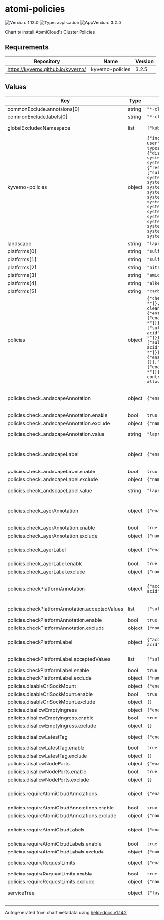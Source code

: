 # atomi-policies

![Version: 1.12.0](https://img.shields.io/badge/Version-1.12.0-informational?style=flat-square) ![Type: application](https://img.shields.io/badge/Type-application-informational?style=flat-square) ![AppVersion: 3.2.5](https://img.shields.io/badge/AppVersion-3.2.5-informational?style=flat-square)

Chart to install AtomiCloud's Cluster Policies

## Requirements

| Repository | Name | Version |
|------------|------|---------|
| https://kyverno.github.io/kyverno/ | kyverno-policies | 3.2.5 |

## Values

| Key | Type | Default | Description |
|-----|------|---------|-------------|
| commonExclude.annotaions[0] | string | `"*-cleanup-controller-*"` |  |
| commonExclude.labels[0] | string | `"*-cleanup-controller-*"` |  |
| globalExcludedNamespace | list | `["kube-system"]` | Namespace to exclude globally |
| kyverno-policies | object | `{"includeRestrictedPolicies":["disallow-privilege-escalation","require-run-as-non-root-user","require-run-as-nonroot","restrict-volume-types"],"podSecuritySeverity":"medium","podSecurityStandard":"baseline","policyExclude":{"disallow-capabilities":{"any":[{"resources":{"namespaces":["kube-system"]}}]},"disallow-host-namespaces":{"any":[{"resources":{"namespaces":["kube-system"]}}]},"disallow-host-path":{"any":[{"resources":{"namespaces":["kube-system"]}},{"resources":{"names":["*-container-logs-collector*"],"namespaces":["sulfoxide"]}}]},"disallow-host-ports":{"any":[{"resources":{"namespaces":["kube-system"]}}]},"disallow-host-process":{"any":[{"resources":{"namespaces":["kube-system"]}}]},"disallow-privilege-escalation":{"any":[{"resources":{"namespaces":["kube-system"]}}]},"disallow-privileged-containers":{"any":[{"resources":{"namespaces":["kube-system"]}}]},"disallow-proc-mount":{"any":[{"resources":{"namespaces":["kube-system"]}}]},"disallow-selinux":{"any":[{"resources":{"namespaces":["kube-system"]}}]},"require-run-as-non-root-user":{"any":[{"resources":{"namespaces":["kube-system"]}}]},"require-run-as-nonroot":{"any":[{"resources":{"namespaces":["kube-system"]}}]},"restrict-apparmor-profiles":{"any":[{"resources":{"namespaces":["kube-system"]}}]},"restrict-seccomp":{"any":[{"resources":{"namespaces":["kube-system"]}}]},"restrict-seccomp-strict":{"any":[{"resources":{"namespaces":["kube-system"]}}]},"restrict-sysctls":{"any":[{"resources":{"namespaces":["kube-system"]}}]},"restrict-volume-types":{"any":[{"resources":{"namespaces":["kube-system"]}}]}},"validationFailureAction":"Audit"}` | Official Kyverno Policies. See [Kyverno Policies](https://github.com/kyverno/kyverno/tree/main/charts/kyverno-policies) |
| landscape | string | `"lapras"` |  |
| platforms[0] | string | `"sulfoxide"` |  |
| platforms[1] | string | `"sulfone"` |  |
| platforms[2] | string | `"nitroso"` |  |
| platforms[3] | string | `"amide"` |  |
| platforms[4] | string | `"alkene"` |  |
| platforms[5] | string | `"carboxlic-acid"` |  |
| policies | object | `{"checkLandscapeAnnotation":{"enable":true,"exclude":{"names":["*-cleanup-controller-*"]},"value":"lapras"},"checkLandscapeLabel":{"enable":true,"exclude":{"names":["*-cleanup-controller-*"]},"value":"lapras"},"checkLayerAnnotation":{"enable":true,"exclude":{"names":["*-cleanup-controller-*"]}},"checkLayerLabel":{"enable":true,"exclude":{"names":["*-cleanup-controller-*"]}},"checkPlatformAnnotation":{"acceptedValues":["sulfoxide","sulfone","nitroso","amide","alkene","carboxlic-acid"],"enable":true,"exclude":{"names":["*-cleanup-controller-*"]}},"checkPlatformLabel":{"acceptedValues":["sulfoxide","sulfone","nitroso","amide","alkene","carboxlic-acid"],"enable":true,"exclude":{"names":["*-cleanup-controller-*"]}},"disableCriSockMount":{"enable":true,"exclude":{}},"disallowEmptyIngress":{"enable":true,"exclude":{}},"disallowLatestTag":{"enable":true,"exclude":{}},"disallowNodePorts":{"enable":true,"exclude":{}},"requireAtomiCloudAnnotations":{"enable":true,"exclude":{"names":["*-cleanup-controller-*"]}},"requireAtomiCloudLabels":{"enable":true,"exclude":{"names":["*-cleanup-controller-*"]}},"requireRequestLimits":{"enable":true,"exclude":{"names":["*-target-allocator-targetallocator-*"]}}}` | Configure Policies |
| policies.checkLandscapeAnnotation | object | `{"enable":true,"exclude":{"names":["*-cleanup-controller-*"]},"value":"lapras"}` | Check if landscape annotation (atomi.cloud/landscape) value is correct |
| policies.checkLandscapeAnnotation.enable | bool | `true` | Enable this policy |
| policies.checkLandscapeAnnotation.exclude | object | `{"names":["*-cleanup-controller-*"]}` | Exclusion rules |
| policies.checkLandscapeAnnotation.value | string | `"lapras"` | The correct landscape value |
| policies.checkLandscapeLabel | object | `{"enable":true,"exclude":{"names":["*-cleanup-controller-*"]},"value":"lapras"}` | Check if landscape label (atomi.cloud/landscape) value is correct |
| policies.checkLandscapeLabel.enable | bool | `true` | Enable this policy |
| policies.checkLandscapeLabel.exclude | object | `{"names":["*-cleanup-controller-*"]}` | Exclusion rules |
| policies.checkLandscapeLabel.value | string | `"lapras"` | The correct landscape value |
| policies.checkLayerAnnotation | object | `{"enable":true,"exclude":{"names":["*-cleanup-controller-*"]}}` | Check if layer annotation (atomi.cloud/layer) value is between 0 - 2 |
| policies.checkLayerAnnotation.enable | bool | `true` | Enable this policy |
| policies.checkLayerAnnotation.exclude | object | `{"names":["*-cleanup-controller-*"]}` | Exclusion rules |
| policies.checkLayerLabel | object | `{"enable":true,"exclude":{"names":["*-cleanup-controller-*"]}}` | Check if layer label (atomi.cloud/layer) value is between 0 - 2 |
| policies.checkLayerLabel.enable | bool | `true` | Enable this policy |
| policies.checkLayerLabel.exclude | object | `{"names":["*-cleanup-controller-*"]}` | Exclusion rules |
| policies.checkPlatformAnnotation | object | `{"acceptedValues":["sulfoxide","sulfone","nitroso","amide","alkene","carboxlic-acid"],"enable":true,"exclude":{"names":["*-cleanup-controller-*"]}}` | Check if platform annotation (atomi.cloud/platform) value is correct |
| policies.checkPlatformAnnotation.acceptedValues | list | `["sulfoxide","sulfone","nitroso","amide","alkene","carboxlic-acid"]` | The correct platform value |
| policies.checkPlatformAnnotation.enable | bool | `true` | Enable this policy |
| policies.checkPlatformAnnotation.exclude | object | `{"names":["*-cleanup-controller-*"]}` | Exclusion rules |
| policies.checkPlatformLabel | object | `{"acceptedValues":["sulfoxide","sulfone","nitroso","amide","alkene","carboxlic-acid"],"enable":true,"exclude":{"names":["*-cleanup-controller-*"]}}` | Check if platform label (atomi.cloud/platform) value is correct |
| policies.checkPlatformLabel.acceptedValues | list | `["sulfoxide","sulfone","nitroso","amide","alkene","carboxlic-acid"]` | The correct platform value |
| policies.checkPlatformLabel.enable | bool | `true` | Enable this policy |
| policies.checkPlatformLabel.exclude | object | `{"names":["*-cleanup-controller-*"]}` | Exclusion rules |
| policies.disableCriSockMount | object | `{"enable":true,"exclude":{}}` | Prevent CRI Sock Mount |
| policies.disableCriSockMount.enable | bool | `true` | Enable this policy |
| policies.disableCriSockMount.exclude | object | `{}` | Exclusion rules |
| policies.disallowEmptyIngress | object | `{"enable":true,"exclude":{}}` | Disallow empty ingress |
| policies.disallowEmptyIngress.enable | bool | `true` | Enable this policy |
| policies.disallowEmptyIngress.exclude | object | `{}` | Exclusion rules |
| policies.disallowLatestTag | object | `{"enable":true,"exclude":{}}` | Disallow latest tag for docker images |
| policies.disallowLatestTag.enable | bool | `true` | Enable this policy |
| policies.disallowLatestTag.exclude | object | `{}` | Exclusion rules |
| policies.disallowNodePorts | object | `{"enable":true,"exclude":{}}` | Disallow node ports |
| policies.disallowNodePorts.enable | bool | `true` | Enable this policy |
| policies.disallowNodePorts.exclude | object | `{}` | Exclusion rules |
| policies.requireAtomiCloudAnnotations | object | `{"enable":true,"exclude":{"names":["*-cleanup-controller-*"]}}` | Require annotations in AtomiCloud's Service tree |
| policies.requireAtomiCloudAnnotations.enable | bool | `true` | Enable this policy |
| policies.requireAtomiCloudAnnotations.exclude | object | `{"names":["*-cleanup-controller-*"]}` | Exclusion rules |
| policies.requireAtomiCloudLabels | object | `{"enable":true,"exclude":{"names":["*-cleanup-controller-*"]}}` | Require labels in AtomiCloud's Service tree |
| policies.requireAtomiCloudLabels.enable | bool | `true` | Enable this policy |
| policies.requireAtomiCloudLabels.exclude | object | `{"names":["*-cleanup-controller-*"]}` | Exclusion rules |
| policies.requireRequestLimits | object | `{"enable":true,"exclude":{"names":["*-target-allocator-targetallocator-*"]}}` | Require pods to have request and limits |
| policies.requireRequestLimits.enable | bool | `true` | Enable this policy |
| policies.requireRequestLimits.exclude | object | `{"names":["*-target-allocator-targetallocator-*"]}` | Exclusion rules |
| serviceTree | object | `{"layer":"1","module":"policies","platform":"sulfoxide","service":"sodium"}` | AtomiCloud Service Tree. See [ServiceTree](https://atomicloud.larksuite.com/wiki/OkfJwTXGFiMJkrk6W3RuwRrZs64?theme=DARK&contentTheme=DARK#MHw5d76uDo2tBLx86cduFQMRsBb) |

----------------------------------------------
Autogenerated from chart metadata using [helm-docs v1.14.2](https://github.com/norwoodj/helm-docs/releases/v1.14.2)
